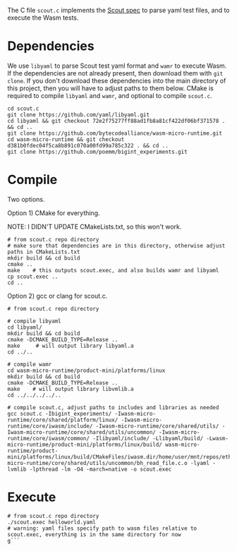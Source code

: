 
The C file `scout.c` implements the [Scout spec](https://ethresear.ch/t/phase-2-execution-prototyping-engine-ewasm-scout/5509) to parse yaml test files, and to execute the Wasm tests.


# Dependencies

We use `libyaml` to parse Scout test yaml format and `wamr` to execute Wasm. If the dependencies are not already present, then download them with `git clone`. If you don't download these dependencies into the main directory of this project, then you will have to adjust paths to them below. CMake is required to compile `libyaml` and `wamr`, and optional to compile `scout.c`.

```
cd scout.c
git clone https://github.com/yaml/libyaml.git
cd libyaml && git checkout 72e2f75277ff88ad1fb8a81cf422df06bf371578 . && cd ..
git clone https://github.com/bytecodealliance/wasm-micro-runtime.git
cd wasm-micro-runtime && git checkout d381b0fdec04f5ca8b891c070a00fd99a785c322 . && cd ..
git clone https://github.com/poemm/bigint_experiments.git
```


# Compile

Two options.

Option 1) CMake for everything.

NOTE: I DIDN'T UPDATE CMakeLists.txt, so this won't work.
```
# from scout.c repo directory
# make sure that dependencies are in this directory, otherwise adjust paths in CMakeLists.txt
mkdir build && cd build
cmake ..
make	# this outputs scout.exec, and also builds wamr and libyaml
cp scout.exec ..
cd ..
```

Option 2) gcc or clang for scout.c.

```
# from scout.c repo directory

# compile libyaml
cd libyaml/
mkdir build && cd build
cmake -DCMAKE_BUILD_TYPE=Release ..
make	 # will output library libyaml.a
cd ../..

# compile wamr
cd wasm-micro-runtime/product-mini/platforms/linux
mkdir build && cd build
cmake -DCMAKE_BUILD_TYPE=Release ..
make	# will output library libvmlib.a
cd ../../../../..

# compile scout.c, adjust paths to includes and libraries as needed
gcc scout.c -Ibigint_experiments/ -Iwasm-micro-runtime/core/shared/platform/linux/ -Iwasm-micro-runtime/core/iwasm/include/ -Iwasm-micro-runtime/core/shared/utils/ -Iwasm-micro-runtime/core/shared/utils/uncommon/ -Iwasm-micro-runtime/core/iwasm/common/ -Ilibyaml/include/ -Llibyaml/build/ -Lwasm-micro-runtime/product-mini/platforms/linux/build/ wasm-micro-runtime/product-mini/platforms/linux/build/CMakeFiles/iwasm.dir/home/user/mnt/repos/ethereum/scout.c_overhaul/wasm-micro-runtime/core/shared/utils/uncommon/bh_read_file.c.o -lyaml -lvmlib -lpthread -lm -O4 -march=native -o scout.exec
```


# Execute

```
# from scout.c repo directory
./scout.exec helloworld.yaml
# warning: yaml files specify path to wasm files relative to scout.exec, everything is in the same directory for now
g```
